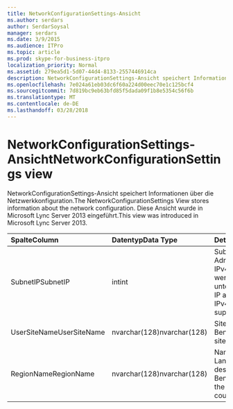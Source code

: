 ```yaml
---
title: NetworkConfigurationSettings-Ansicht
ms.author: serdars
author: SerdarSoysal
manager: serdars
ms.date: 3/9/2015
ms.audience: ITPro
ms.topic: article
ms.prod: skype-for-business-itpro
localization_priority: Normal
ms.assetid: 279ea5d1-5d07-44d4-8133-2557446914ca
description: NetworkConfigurationSettings-Ansicht speichert Informationen über die Netzwerkkonfiguration. Diese Ansicht wurde in Microsoft Lync Server 2013 eingeführt.
ms.openlocfilehash: 7e024a61eb03dc6f60a224d00eec70e1c125bcf4
ms.sourcegitcommit: 7d819bc9eb63bfd85f5dada09f1b8e5354c56f6b
ms.translationtype: MT
ms.contentlocale: de-DE
ms.lasthandoff: 03/28/2018
---
```

# <a name="networkconfigurationsettings-view"></a><span data-ttu-id="4fcfd-104">NetworkConfigurationSettings-Ansicht</span><span class="sxs-lookup"><span data-stu-id="4fcfd-104">NetworkConfigurationSettings view</span></span>
 
<span data-ttu-id="4fcfd-105">NetworkConfigurationSettings-Ansicht speichert Informationen über die Netzwerkkonfiguration.</span><span class="sxs-lookup"><span data-stu-id="4fcfd-105">The NetworkConfigurationSettings View stores information about the network configuration.</span></span> <span data-ttu-id="4fcfd-106">Diese Ansicht wurde in Microsoft Lync Server 2013 eingeführt.</span><span class="sxs-lookup"><span data-stu-id="4fcfd-106">This view was introduced in Microsoft Lync Server 2013.</span></span>
  
|<span data-ttu-id="4fcfd-107">**Spalte**</span><span class="sxs-lookup"><span data-stu-id="4fcfd-107">**Column**</span></span>|<span data-ttu-id="4fcfd-108">**Datentyp**</span><span class="sxs-lookup"><span data-stu-id="4fcfd-108">**Data Type**</span></span>|<span data-ttu-id="4fcfd-109">**Details**</span><span class="sxs-lookup"><span data-stu-id="4fcfd-109">**Details**</span></span>|
|:-----|:-----|:-----|
|<span data-ttu-id="4fcfd-110">SubnetIP</span><span class="sxs-lookup"><span data-stu-id="4fcfd-110">SubnetIP</span></span>  <br/> |<span data-ttu-id="4fcfd-111">int</span><span class="sxs-lookup"><span data-stu-id="4fcfd-111">int</span></span>  <br/> |<span data-ttu-id="4fcfd-112">Subnetz-IP-Adresse (nur IPv4-Adressen werden unterstützt).</span><span class="sxs-lookup"><span data-stu-id="4fcfd-112">Subnet IP address (only IPv4 addresses are supported).</span></span>  <br/> |
|<span data-ttu-id="4fcfd-113">UserSiteName</span><span class="sxs-lookup"><span data-stu-id="4fcfd-113">UserSiteName</span></span>  <br/> |<span data-ttu-id="4fcfd-114">nvarchar(128)</span><span class="sxs-lookup"><span data-stu-id="4fcfd-114">nvarchar(128)</span></span>  <br/> |<span data-ttu-id="4fcfd-115">Site-Name des Benutzers.</span><span class="sxs-lookup"><span data-stu-id="4fcfd-115">User's site name.</span></span>  <br/> |
|<span data-ttu-id="4fcfd-116">RegionName</span><span class="sxs-lookup"><span data-stu-id="4fcfd-116">RegionName</span></span>  <br/> |<span data-ttu-id="4fcfd-117">nvarchar(128)</span><span class="sxs-lookup"><span data-stu-id="4fcfd-117">nvarchar(128)</span></span>  <br/> |<span data-ttu-id="4fcfd-118">Name des Lands/der Region des Benutzers.</span><span class="sxs-lookup"><span data-stu-id="4fcfd-118">Name of the user's country/region.</span></span>  <br/> |
   

